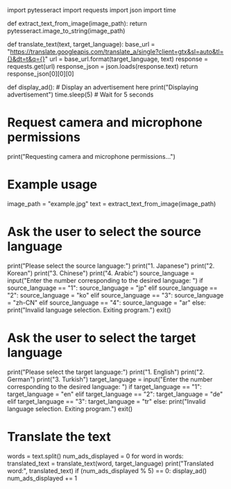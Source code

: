 import pytesseract
import requests
import json
import time

def extract_text_from_image(image_path):
    return pytesseract.image_to_string(image_path)

def translate_text(text, target_language):
    base_url = "https://translate.googleapis.com/translate_a/single?client=gtx&sl=auto&tl={}&dt=t&q={}"
    url = base_url.format(target_language, text)
    response = requests.get(url)
    response_json = json.loads(response.text)
    return response_json[0][0][0]

def display_ad():
    # Display an advertisement here
    print("Displaying advertisement")
    time.sleep(5) # Wait for 5 seconds

# Request camera and microphone permissions
print("Requesting camera and microphone permissions...")

# Example usage
image_path = "example.jpg"
text = extract_text_from_image(image_path)

# Ask the user to select the source language
print("Please select the source language:")
print("1. Japanese")
print("2. Korean")
print("3. Chinese")
print("4. Arabic")
source_language = input("Enter the number corresponding to the desired language: ")
if source_language == "1":
    source_language = "jp"
elif source_language == "2":
    source_language = "ko"
elif source_language == "3":
    source_language = "zh-CN"
elif source_language == "4":
    source_language = "ar"
else:
    print("Invalid language selection. Exiting program.")
    exit()

# Ask the user to select the target language
print("Please select the target language:")
print("1. English")
print("2. German")
print("3. Turkish")
target_language = input("Enter the number corresponding to the desired language: ")
if target_language == "1":
    target_language = "en"
elif target_language == "2":
    target_language = "de"
elif target_language == "3":
    target_language = "tr"
else:
    print("Invalid language selection. Exiting program.")
    exit()

# Translate the text
words = text.split()
num_ads_displayed = 0
for word in words:
    translated_text = translate_text(word, target_language)
    print("Translated word:", translated_text)
    if (num_ads_displayed % 5) == 0:
        display_ad()
    num_ads_displayed += 1
